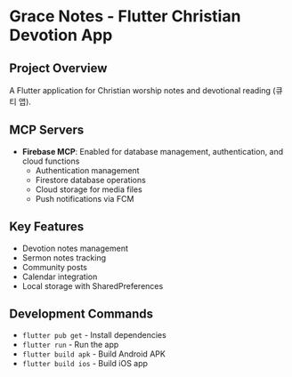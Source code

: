 # Grace Notes - Flutter Christian Devotion App

## Project Overview
A Flutter application for Christian worship notes and devotional reading (큐티 앱).

## MCP Servers
- **Firebase MCP**: Enabled for database management, authentication, and cloud functions
  - Authentication management
  - Firestore database operations
  - Cloud storage for media files
  - Push notifications via FCM

## Key Features
- Devotion notes management
- Sermon notes tracking
- Community posts
- Calendar integration
- Local storage with SharedPreferences

## Development Commands
- `flutter pub get` - Install dependencies
- `flutter run` - Run the app
- `flutter build apk` - Build Android APK
- `flutter build ios` - Build iOS app